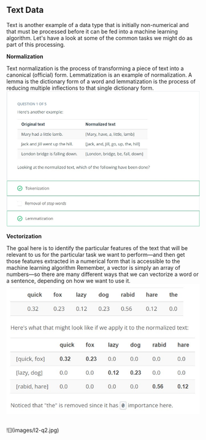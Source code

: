## Text Data
Text is another example of a data type that is initially non-numerical and that must be processed before it can be fed into a machine learning algorithm. Let's have a look at some of the common tasks we might do as part of this processing.

**Normalization**

Text normalization is the process of transforming a piece of text into a canonical (official) form.
Lemmatization is an example of normalization. A lemma is the dictionary form of a word and lemmatization is the process of reducing multiple inflections to that single dictionary form. 
![](images/l2-q1.jpg)

**Vectorization**

The goal here is to identify the particular features of the text that will be relevant to us for the particular task we want to perform—and then get those features extracted in a numerical form that is accessible to the machine learning algorithm
Remember, a vector is simply an array of numbers—so there are many different ways that we can vectorize a word or a sentence, depending on how we want to use it.
![](images/L2-1.jpg)

<br>
![](images/l2-q2.jpg)
